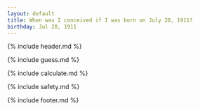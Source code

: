 ```yaml
---
layout: default
title: When was I conceived if I was born on July 20, 1911?
birthday: Jul 20, 1911
---
```


{% include header.md %}

{% include guess.md %}

{% include calculate.md %}

{% include safety.md %}

{% include footer.md %}



